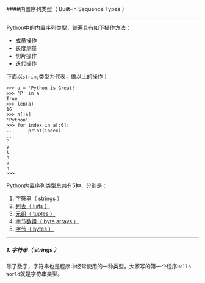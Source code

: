 ####内置序列类型（ Built-in Sequence Types ）

---

Python中的内置序列类型，普遍具有如下操作方法：

* 成员操作
* 长度测量
* 切片操作
* 迭代操作

下面以```string```类型为代表，做以上的操作：

```
>>> a = 'Python is Great!'
>>> 'P' in a
True
>>> len(a)
16
>>> a[:6]
'Python'
>>> for index in a[:6]:
...     print(index)
...
P
y
t
h
o
n
>>>
```

Python内置序列类型总共有5种，分别是：

1. [字符串（ strings ）](#string)
2. [列表（ lists ）](#list)
3. [元组（ tuples ）](#tuple)
4. [字节数组（ byte arrays ）](#byte_array)
5. [字节（  bytes ）](#byte)

---

<h5 id = 'string'>1. 字符串（ strings ）</h5>

除了数字，字符串也是程序中经常使用的一种类型，大家写的第一个程序```Hello World```就是字符串类型。


